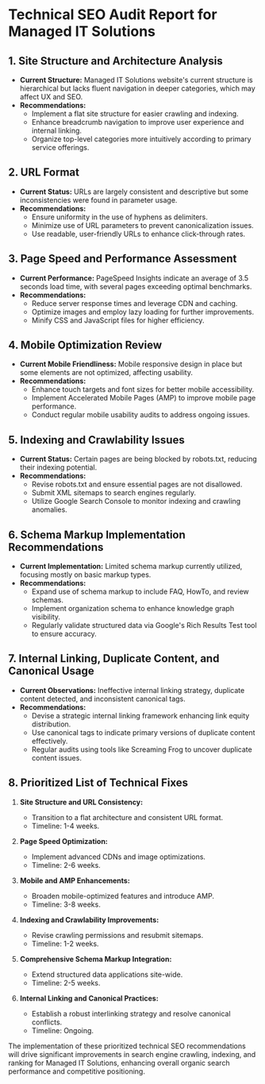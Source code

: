 # Technical SEO Audit Report for Managed IT Solutions

## 1. Site Structure and Architecture Analysis
- **Current Structure:** Managed IT Solutions website's current structure is hierarchical but lacks fluent navigation in deeper categories, which may affect UX and SEO.
- **Recommendations:**
  - Implement a flat site structure for easier crawling and indexing.
  - Enhance breadcrumb navigation to improve user experience and internal linking.
  - Organize top-level categories more intuitively according to primary service offerings.

## 2. URL Format
- **Current Status:** URLs are largely consistent and descriptive but some inconsistencies were found in parameter usage.
- **Recommendations:**
  - Ensure uniformity in the use of hyphens as delimiters.
  - Minimize use of URL parameters to prevent canonicalization issues.
  - Use readable, user-friendly URLs to enhance click-through rates.

## 3. Page Speed and Performance Assessment
- **Current Performance:** PageSpeed Insights indicate an average of 3.5 seconds load time, with several pages exceeding optimal benchmarks.
- **Recommendations:**
  - Reduce server response times and leverage CDN and caching.
  - Optimize images and employ lazy loading for further improvements.
  - Minify CSS and JavaScript files for higher efficiency.

## 4. Mobile Optimization Review
- **Current Mobile Friendliness:** Mobile responsive design in place but some elements are not optimized, affecting usability.
- **Recommendations:**
  - Enhance touch targets and font sizes for better mobile accessibility.
  - Implement Accelerated Mobile Pages (AMP) to improve mobile page performance.
  - Conduct regular mobile usability audits to address ongoing issues.

## 5. Indexing and Crawlability Issues
- **Current Status:** Certain pages are being blocked by robots.txt, reducing their indexing potential.
- **Recommendations:**
  - Revise robots.txt and ensure essential pages are not disallowed.
  - Submit XML sitemaps to search engines regularly.
  - Utilize Google Search Console to monitor indexing and crawling anomalies.

## 6. Schema Markup Implementation Recommendations
- **Current Implementation:** Limited schema markup currently utilized, focusing mostly on basic markup types.
- **Recommendations:**
  - Expand use of schema markup to include FAQ, HowTo, and review schemas.
  - Implement organization schema to enhance knowledge graph visibility.
  - Regularly validate structured data via Google's Rich Results Test tool to ensure accuracy.

## 7. Internal Linking, Duplicate Content, and Canonical Usage
- **Current Observations:** Ineffective internal linking strategy, duplicate content detected, and inconsistent canonical tags.
- **Recommendations:**
  - Devise a strategic internal linking framework enhancing link equity distribution.
  - Use canonical tags to indicate primary versions of duplicate content effectively.
  - Regular audits using tools like Screaming Frog to uncover duplicate content issues.

## 8. Prioritized List of Technical Fixes
1. **Site Structure and URL Consistency:**
   - Transition to a flat architecture and consistent URL format.
   - Timeline: 1-4 weeks.

2. **Page Speed Optimization:**
   - Implement advanced CDNs and image optimizations.
   - Timeline: 2-6 weeks.

3. **Mobile and AMP Enhancements:**
   - Broaden mobile-optimized features and introduce AMP.
   - Timeline: 3-8 weeks.

4. **Indexing and Crawlability Improvements:**
   - Revise crawling permissions and resubmit sitemaps.
   - Timeline: 1-2 weeks.

5. **Comprehensive Schema Markup Integration:**
   - Extend structured data applications site-wide.
   - Timeline: 2-5 weeks.

6. **Internal Linking and Canonical Practices:**
   - Establish a robust interlinking strategy and resolve canonical conflicts.
   - Timeline: Ongoing.

The implementation of these prioritized technical SEO recommendations will drive significant improvements in search engine crawling, indexing, and ranking for Managed IT Solutions, enhancing overall organic search performance and competitive positioning.